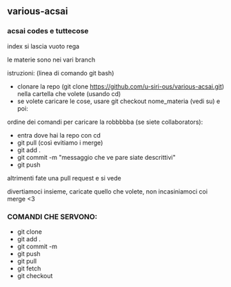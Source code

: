 ## various-acsai
### acsai codes e tuttecose

index si lascia vuoto rega

le materie sono nei vari branch
<!--python (archiviato, c'è una [repo a parte](https://github.com/u-siri-ous/the-python-database); usare git checkout -b python archive/python per riutilizzarlo)-->

istruzioni: (linea di comando git bash)
- clonare la repo (git clone https://github.com/u-siri-ous/various-acsai.git) nella cartella che volete (usando cd)
- se volete caricare le cose, usare git checkout nome_materia (vedi su) e poi:

ordine dei comandi per caricare la robbbbba (se siete collaborators): 
- entra dove hai la repo con cd
- git pull (così evitiamo i merge)
- git add .
- git commit -m "messaggio che ve pare siate descrittivi"
- git push

altrimenti fate una pull request e si vede

divertiamoci insieme, caricate quello che volete, non incasiniamoci coi merge <3

### COMANDI CHE SERVONO:
- git clone
- git add .
- git commit -m 
- git push
- git pull
- git fetch
- git checkout

